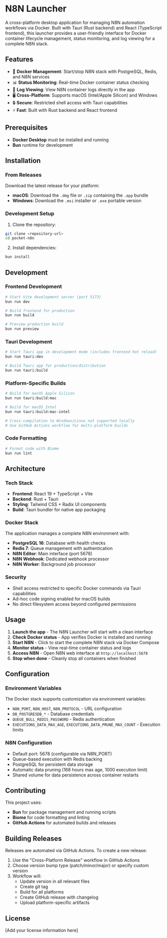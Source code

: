 # N8N Launcher

A cross-platform desktop application for managing N8N automation workflows via Docker. Built with Tauri (Rust backend) and React (TypeScript frontend), this launcher provides a user-friendly interface for Docker container lifecycle management, status monitoring, and log viewing for a complete N8N stack.

## Features

- 🐳 **Docker Management**: Start/stop N8N stack with PostgreSQL, Redis, and N8N services
- 📊 **Status Monitoring**: Real-time Docker container status checking
- 📝 **Log Viewing**: View N8N container logs directly in the app
- 🖥️ **Cross-Platform**: Supports macOS (Intel/Apple Silicon) and Windows
- 🔒 **Secure**: Restricted shell access with Tauri capabilities
- ⚡ **Fast**: Built with Rust backend and React frontend

## Prerequisites

- **Docker Desktop** must be installed and running
- **Bun** runtime for development

## Installation

### From Releases
Download the latest release for your platform:
- **macOS**: Download the `.dmg` file or `.zip` containing the `.app` bundle
- **Windows**: Download the `.msi` installer or `.exe` portable version

### Development Setup

1. Clone the repository:
```bash
git clone <repository-url>
cd pocket-n8n
```

2. Install dependencies:
```bash
bun install
```

## Development

### Frontend Development
```bash
# Start Vite development server (port 5173)
bun run dev

# Build frontend for production
bun run build

# Preview production build
bun run preview
```

### Tauri Development
```bash
# Start Tauri app in development mode (includes frontend hot reload)
bun run tauri:dev

# Build Tauri app for production/distribution
bun run tauri:build
```

### Platform-Specific Builds
```bash
# Build for macOS Apple Silicon
bun run tauri:build:mac

# Build for macOS Intel
bun run tauri:build:mac-intel

# Cross-compilation to Windows/Linux not supported locally
# Use GitHub Actions workflow for multi-platform builds
```

### Code Formatting
```bash
# Format code with Biome
bun run lint
```

## Architecture

### Tech Stack
- **Frontend**: React 19 + TypeScript + Vite
- **Backend**: Rust + Tauri
- **Styling**: Tailwind CSS + Radix UI components
- **Build**: Tauri bundler for native app packaging

### Docker Stack
The application manages a complete N8N environment with:
- **PostgreSQL 16**: Database with health checks
- **Redis 7**: Queue management with authentication  
- **N8N Editor**: Main interface (port 5678)
- **N8N Webhook**: Dedicated webhook processor
- **N8N Worker**: Background job processor

### Security
- Shell access restricted to specific Docker commands via Tauri capabilities
- Ad-hoc code signing enabled for macOS builds
- No direct filesystem access beyond configured permissions

## Usage

1. **Launch the app** - The N8N Launcher will start with a clean interface
2. **Check Docker status** - App verifies Docker is installed and running
3. **Start N8N** - Click to start the complete N8N stack via Docker Compose
4. **Monitor status** - View real-time container status and logs
5. **Access N8N** - Open N8N web interface at `http://localhost:5678`
6. **Stop when done** - Cleanly stop all containers when finished

## Configuration

### Environment Variables
The Docker stack supports customization via environment variables:
- `N8N_PORT`, `N8N_HOST`, `N8N_PROTOCOL` - URL configuration
- `DB_POSTGRESDB_*` - Database credentials
- `QUEUE_BULL_REDIS_PASSWORD` - Redis authentication
- `EXECUTIONS_DATA_MAX_AGE`, `EXECUTIONS_DATA_PRUNE_MAX_COUNT` - Execution limits

### N8N Configuration
- Default port: 5678 (configurable via N8N_PORT)
- Queue-based execution with Redis backing
- PostgreSQL for persistent data storage
- Automatic data pruning (168 hours max age, 1000 execution limit)
- Shared volume for data persistence across container restarts

## Contributing

This project uses:
- **Bun** for package management and running scripts
- **Biome** for code formatting and linting
- **GitHub Actions** for automated builds and releases

## Building Releases

Releases are automated via GitHub Actions. To create a new release:

1. Use the "Cross-Platform Release" workflow in GitHub Actions
2. Choose version bump type (patch/minor/major) or specify custom version
3. Workflow will:
   - Update version in all relevant files
   - Create git tag
   - Build for all platforms
   - Create GitHub release with changelog
   - Upload platform-specific artifacts

## License

[Add your license information here]
